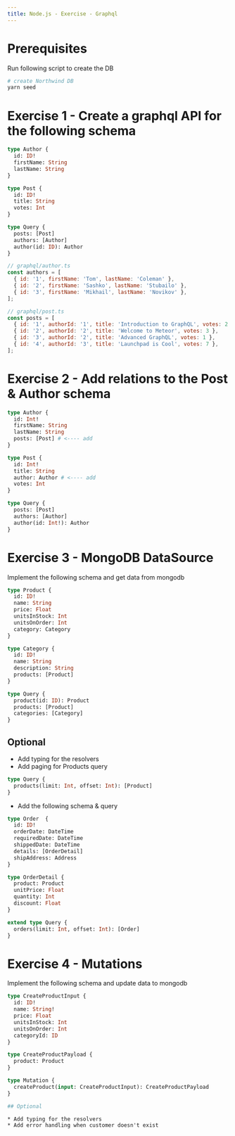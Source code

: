 ```yaml
---
title: Node.js - Exercise - Graphql 
---
```


# Prerequisites 

Run following script to create the DB

```bash
# create Northwind DB
yarn seed
```

# Exercise 1 - Create a graphql API for the following schema

```graphql
type Author {
  id: ID!
  firstName: String
  lastName: String
}

type Post {
  id: ID!
  title: String
  votes: Int
}

type Query {
  posts: [Post]
  authors: [Author]
  author(id: ID): Author
}
```

```js
// graphql/author.ts
const authors = [
  { id: '1', firstName: 'Tom', lastName: 'Coleman' },
  { id: '2', firstName: 'Sashko', lastName: 'Stubailo' },
  { id: '3', firstName: 'Mikhail', lastName: 'Novikov' },
];
```

```js
// graphql/post.ts
const posts = [
  { id: '1', authorId: '1', title: 'Introduction to GraphQL', votes: 2 },
  { id: '2', authorId: '2', title: 'Welcome to Meteor', votes: 3 },
  { id: '3', authorId: '2', title: 'Advanced GraphQL', votes: 1 },
  { id: '4', authorId: '3', title: 'Launchpad is Cool', votes: 7 },
];
```

# Exercise 2 - Add relations to the Post & Author schema

```graphql
type Author {
  id: Int!
  firstName: String
  lastName: String
  posts: [Post] # <---- add
}

type Post {
  id: Int!
  title: String
  author: Author # <---- add
  votes: Int
}

type Query {
  posts: [Post]
  authors: [Author]
  author(id: Int!): Author
}
```

# Exercise 3 - MongoDB DataSource

Implement the following schema and get data from mongodb

```graphql
type Product {
  id: ID!
  name: String
  price: Float
  unitsInStock: Int
  unitsOnOrder: Int
  category: Category
}

type Category {
  id: ID!
  name: String
  description: String
  products: [Product]
}

type Query {
  product(id: ID): Product
  products: [Product]
  categories: [Category]
}
```

## Optional

* Add typing for the resolvers
* Add paging for Products query

```graphql
type Query {
  products(limit: Int, offset: Int): [Product]
}
```

* Add the following schema & query

```graphql
type Order  {
  id: ID!
  orderDate: DateTime
  requiredDate: DateTime
  shippedDate: DateTime
  details: [OrderDetail]
  shipAddress: Address
}

type OrderDetail {
  product: Product
  unitPrice: Float
  quantity: Int
  discount: Float
}

extend type Query {
  orders(limit: Int, offset: Int): [Order]
}
```

# Exercise 4 - Mutations

Implement the following schema and update data to mongodb

```graphql
type CreateProductInput {
  id: ID!
  name: String!
  price: Float
  unitsInStock: Int
  unitsOnOrder: Int
  categoryId: ID
}

type CreateProductPayload {
  product: Product
}

type Mutation {
  createProduct(input: CreateProductInput): CreateProductPayload
}

## Optional

* Add typing for the resolvers
* Add error handling when customer doesn't exist


